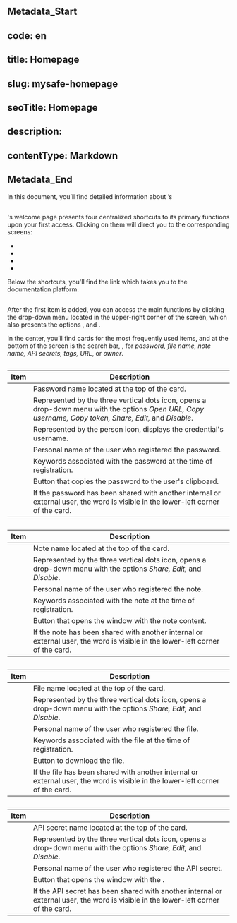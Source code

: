 ## Metadata_Start 
## code: en
## title: Homepage 
## slug: mysafe-homepage 
## seoTitle: Homepage 
## description:  
## contentType: Markdown 
## Metadata_End
In this document, you’ll find detailed information about ’s  

## 

's welcome page presents four centralized shortcuts to its primary functions upon your first access. Clicking on them will direct you to the corresponding screens:

*   
*   
*   
* 


Below the shortcuts, you'll find the link  which takes you to the documentation platform.

## 

After the first item is added, you can access the main functions by clicking the drop-down menu  located in the upper-right corner of the screen, which also presents the options , and . 

In the center, you’ll find cards for the most frequently used items, and at the bottom of the screen is the search bar, , for *password, file name, note name, API secrets, tags, URL*, or *owner*.

## 

| Item | Description |
| ----- | ----- |
|  | Password name located at the top of the card. |
|  | Represented by the three vertical dots icon, opens a drop-down menu with the options *Open URL, Copy username, Copy token, Share, Edit,* and *Disable*. |
|  | Represented by the person icon, displays the credential's username. |
|  | Personal name of the user who registered the password. |
|  | Keywords associated with the password at the time of registration. |
|  | Button that copies the password to the user's clipboard. |
|  | If the password has been shared with another internal or external user, the word  is visible in the lower-left corner of the card. |

## 

| Item | Description |
| ----- | ----- |
|  | Note name located at the top of the card. |
|  | Represented by the three vertical dots icon, opens a drop-down menu with the options *Share, Edit,* and *Disable*. |
|  | Personal name of the user who registered the note. |
|  | Keywords associated with the note at the time of registration. |
|  | Button that opens the  window with the note content. |
|   | If the note has been shared with another internal or external user, the word  is visible in the lower-left corner of the card. |

## 

| Item | Description |
| ----- | ----- |
|  | File name located at the top of the card. |
|  | Represented by the three vertical dots icon, opens a drop-down menu with the options *Share, Edit,* and *Disable*. |
|  | Personal name of the user who registered the file. |
|  | Keywords associated with the file at the time of registration. |
|  | Button to download the file. |
|   | If the file has been shared with another internal or external user, the word  is visible in the lower-left corner of the card. |

## 

| Item | Description |
| ----- | ----- |
|  | API secret name located at the top of the card. |
|  | Represented by the three vertical dots icon, opens a drop-down menu with the options *Share, Edit,* and *Disable*. |
|  | Personal name of the user who registered the API secret. |
|  | Button that opens the  window with the . |
|   | If the API secret has been shared with another internal or external user, the word  is visible in the lower-left corner of the card. |

